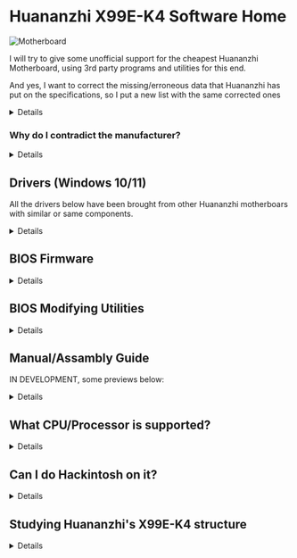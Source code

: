 [Aptio's V Tools ]: https://www.mediafire.com/file/ucvt4pdxjrtpmu7/Tools_for_AMI_Aptio_V.zip/file
[Aptio's Tools Mirror]: https://disk.yandex.com/d/XrZjsImaqxl8Uw
[Just right here]: https://github.com/sebasrock156/Huananzhi-X99E-K4-Opencore
[Audio Drivers]: https://www.mediafire.com/file/046t9639xeyr243/X99-P4FAudio.rar/file
[Ethernet Drivers for W10]: https://www.mediafire.com/file/z4w75jswapzof1j/X99-P4FLAN.rar/file
[Ethernet Drivers for W11]: https://www.mediafire.com/file/53yr2eb7w82h75v/X99-P4FLanwin11.zip/file
[Original BIOS Image]: https://www.mediafire.com/file/zozi3s0fixamce4/X99E-K4+BIOS.rom/file
[Unlocked BIOS Image]: https://www.mediafire.com/file/qtwh4jle25884rq/X99E-K4_VGXX02_Unlocked.rom/file
[Chipset Driver]: https://www.mediafire.com/file/kevqagczu5b4igy/X99-P4FChipset.rar/file
[AMI EXPRESS GUIDE]: https://github.com/sebasrock156/Huananzhi-X99E-K4-Home/blob/main/AMIXpress-Guide.md

# Huananzhi X99E-K4 Software Home

![Motherboard](https://i.imgur.com/FtSCjxq.png)

I will try to give some unofficial support for the cheapest Huananzhi Motherboard, using 3rd party programs and utilities for this end.

And yes, I want to correct the missing/erroneous data that Huananzhi has put on the specifications, so I put a new list with the same corrected ones

<details>
  
---
Component | Description
---|:--:
Chipset | Intel P55 or HM55 (randomly)
Socket  | Intel LGA 2011-3
RAM Memory Slots | DDR4(x4) until 128GB Support (Max.)
RAM Memory Freq. | Quad-channel (on 4 slots) support since 1866Mhz until 2400Mhz ECC or Non-ECC modules
Storage interface | Sata 2.0(x3)@3Gbps
Storage expansion | One slot M.2 2280 NVME PCIEx4 3.0@32Gbps or M.2 NGFF Sata 2.0@3Gbps
Audio card | Realtek HD Audio ALC897 (Surround 5.1 Support max.)
Network card | Realtek Ethernet RTL8168 1Gbps.
Power interface | ATX 24pin + ATX 12v 8pin
Fan interface | CPU Fan(x2) 4 pin (Fans with 3 pin connector are compatible too)
Power supply | Between 6 to 8 phases of power supply (600W PSU or better)
Dimensions | 210*182mm Micro-ATX
Rear panel | PS/2 Port(x2), USB 2.0@480Mbps(x6), Network port (RJ45), Audio interface (3 jacks)
Front panel | (Connectors only) USB 2.0(1x), USB 3.0(x1) Audio interface (x1) COM port (x1), Power/Reset interface
Supported system | Windows (7, 10 and 11), GNU/Linux (x86_64), MacOS (with Hackintosh only)
---
</details>

### Why do I contradict the manufacturer?

<details>
  
  ![specs](https://i.imgur.com/fAamx7u.png)

  Here is the prove of RAM configuration:

  - I'm using the 4 DIMM Slots with Corsair's ValueSelect 8GB(x4) modules.

  - When I used only 2 DIMM Slots, Windows detected the RAM configuration as Dual-Channel.

  ![prove1](https://i.imgur.com/y0NncYc.png)

  Some interesting thing about this motherboard is, their BIOS Settings, this is configured for a real X99 Chipset, so, if we use programs as HWInfo, we have things like this:

  ![interesting](https://i.imgur.com/BtQmmwF.png)

  
</details>

## Drivers (Windows 10/11)

All the drivers below have been brought from other Huananzhi motherboars with similar or same components.

<details>

[Chipset Driver] (Inherited from X99-P4F Motherboard)

[Audio Drivers] (Inherited from X99-P4F Motherboard)

[Ethernet Drivers for W10] | [Ethernet Drivers for W11] (Inherited from X99-P4F Motherboard) 

⚠ **Disclaimer** ⚠: If you use utilities like Driver Booster, these drivers may corrupt things in the system, proceed with caution.

---
  
</details>

## BIOS Firmware

<details>
  
Since we haven't an official file from Huananzhi, I have taken the task of making a dump from my own Motherboard.

[Original BIOS Image]: This is a dump from Stock BIOS from my Motherboard, without modifies.

[Unlocked BIOS Image]: This is a BIOS image with Overclock Settings enabled/unlocked. (**THIS IS FOR XEON 16xx V3/V4 AND CORE EXTREME PROCESSORS ONLY; I CAN'T GUARANTEE GOOD RESULTS**)

Try use the Turbo Boost Hack if you have a Xeon V3; in my case, I have a Xeon V4 and may not work at all.

### Lightweight Overclock guide

1. Boot to BIOS Interface and go to **IntelRCSetup-->Advanced Power Manager Configuration-->CPU Advanced PM Tuning-->Program PPO_CURT_CFG_CTRL_MSR** and change:
   - **PPO Current_Cfg_CTL Ovrd** to **MANUAL**
   - **Current Config** option to **Enable**
   - **Current limitation** to **2048**
2. Now go back to main **IntelRCSetup** and later go to **Overclocking Feature**:

   *Overclocking Feature needs to be ENABLED for continue*

   Now go to **Processor** and change:
    - **Core Voltage Mode** to **Override**
    - **Core Voltage Override** to **XXXX**, where (XXXX) it's some Voltage multiple; If your processor have 90W or 105W of TDP usually, use 1.1v/1.2v for run with all their cores, so, with this option, we go to force a Voltage limit that processor can use in Motherboard, *eg: I have a Xeon E5-2640v4 that have 90W of TDP, I want define that MoBo force 1.2v for it, so, define the Core Voltage Override value as 1200*
  
3. Now exit to BIOS Interface with F4 and save the changes.


---

</details>

## BIOS Modifying Utilities

<details>
  
⚠ **ADVICE** ⚠: Here I want appeal at Fair Use, some tools are leaks from Technical Services and Enterprises, the Inverse Engineering of these are usually illegal, but here it's used for educational purposes.

[Aptio's V Tools] | [Aptio's Tools Mirror]: These tools are we could modify and flash new BIOS Firmwares.

To know how they work, I attach the [AMI EXPRESS GUIDE] to open and flash firmwares easily and simply.

---
</details>

## Manual/Assambly Guide

IN DEVELOPMENT, some previews below:

<details>
  
  ![GUIDE_MAIN](https://github.com/sebasrock156/Huananzhi-X99E-K4-Home/blob/main/Guide%20Project/UserGuideX99E-K4%20Coverlow.png?raw=true)
  ![GUIDE2](https://github.com/sebasrock156/Huananzhi-X99E-K4-Home/blob/main/Guide%20Project/Guide%20English/UserGuide2.png?raw=true)
  ![GUIDE3](https://github.com/sebasrock156/Huananzhi-X99E-K4-Home/blob/main/Guide%20Project/Guide%20English/UserGuide3.png?raw=true)

</details>

## What CPU/Processor is supported?

<details>
Based on Socket (LGA 2011-3), all processors with that socket may be supported, but, the Southbridge (Chipset) is a mistery, I listed below some tested processors with this MoBo:

---
Series | Model | Specifications | Notes
---|---|---|:--:
Core | i7-5820K | Haswell-E, 6 Cores/12 Threads@3.3 GHz/3.6GHz Turbo, TDP 140W | Compatible with a 500W PSU  
Core | i7-5930K | Haswell-E, 6 Cores/12 Threads@3.5 GHz/3.7GHz Turbo, TDP 140W | Compatible with a 500W PSU
Core | i7-6800K | Broadwell-E, 6 Cores/12 Threads@3.4 GHz/3.6GHz Turbo, TDP 140W | Compatible with a 500W PSU
Core | i7-6850K | Broadwell-E, 6 Cores/12 Threads@3.6 GHz/3.8GHz Turbo, TDP 140W | Compatible with a 500W PSU
Core | i7-6900K | Broadwell-E, 8 Cores/16 Threads@3.2 GHz/3.7GHz Turbo, TDP 140W | Compatible with a 500W PSU
Core Extreme | i7-5960X | Haswell-E, 8 Cores/16 Threads@3.0 GHz/3.5GHz Turbo, TDP 140W | Compatible with a 500W PSU
Core Extreme | i7-6950X | Broadwell-E, 10 Cores/20 Threads@3.0 GHz/3.5GHz Turbo, TDP 140W | Compatible with a 650W PSU
Xeon | E5-1600 and E5-2600 V3 Series | Haswell-EP | Compatible with a 750W PSU or more
Xeon | E5-1600 and E5-2600 V4 Series | Broadwell-EP | Compatible with a 750W PSU or more
Xeon | E5-4600 V3 Series | Haswell-EP | Compatible with a 650W PSU, but using ECC RAM modules only (check the bandwidth before)
Xeon | E5-4600 V4 Series | Broadwell-EP | Compatible with a 750W PSU, but using ECC RAM modules only (check the bandwidth before)
---
  
</details>


## Can I do Hackintosh on it?

<details>

The short answer is YES, you can.

The long answer is YES, but: Really we are need to know what is the Motherboard Chipset (HM55 or P55), Audio Card and GPU that are using for run it.

For the variant with HM55 Chipset I'm working in some EFIes for boot MacOS as Hackintosh PC, [Just right here]

---

</details>

## Studying Huananzhi's X99E-K4 structure

<details>

For now this is a placeholder.

We will try to talk about the motherboard schematics (if I ever get around to mapping it), the microcodes supported by the Chipset and other interesting details.

We follow with placeholders:

### Motherboard Schematics

> To do: 
> - Build layers schemas (ports and periphericals)
> - Build devices schemas (in-build devices/chips)
> - Build voltage schemas(? IDK if use a multimeter for do it)
> ---

### What about with Microcodes?

> - Add MCExtractor screenshot and a whole explain
> - Explain some guide to modify/add/replace microcodes
> - Explain how Huananzhi modifies BIOS/Southbridge for CPU support
> ---
---

### Details for (real) support

> - Add improvements from hardware
> - Comment details from support
> ---


</details>

